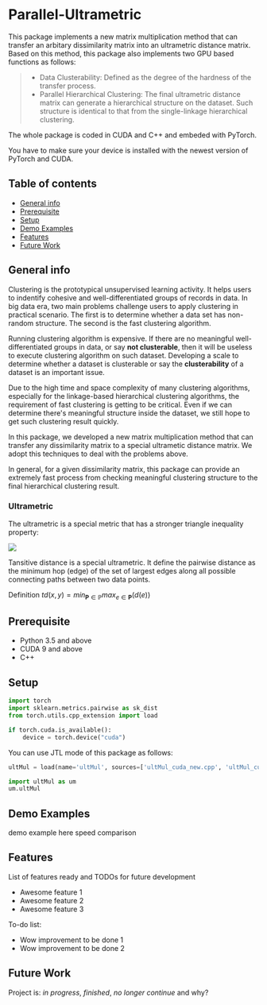 # Parallel-Ultrametric 
This package implements a new matrix multiplication method that can transfer an arbitary dissimilarity matrix into an ultrametric distance matrix. Based on this method, this package also implements two GPU based functions as follows:
> * Data Clusterability: Defined as the degree of the hardness of the transfer process. 
> * Parallel Hierarchical Clustering: The final ultrametric distance matrix can generate a hierarchical structure on the dataset. Such structure is identical to that from the single-linkage hierarchical clustering.  

The whole package is coded in CUDA and C++ and embeded with PyTorch. 

You have to make sure your device is installed with the newest version of PyTorch and CUDA. 


## Table of contents
* [General info](#general-info)
* [Prerequisite](#prerequisite)
* [Setup](#setup)
* [Demo Examples](#demo-examples)
* [Features](#features)
* [Future Work](#future-work)

## General info
Clustering is the prototypical unsupervised learning activity. It helps users to indentify cohesive and well-differentiated groups of records in data. In big data era, two main problems challenge users to apply clustering in practical scenario. The first is to determine whether a data set has non-random structure. The second is the fast clustering algorithm. 

Running clustering algorithm is expensive. If there are no meaningful well-differentiated groups in data, or say **not clusterable**, then it will be useless to execute clustering algorithm on such dataset. Developing a scale to determine whether a dataset is clusterable or say the **clusterability** of a dataset is an important issue. 

Due to the high time and space complexity of many clustering algorithms, especially for the linkage-based hierarchical clustering algorithms, the requirement of fast clustering is getting to be critical. Even if we can determine there's meaningful structure inside the dataset, we still hope to get such clustering result quickly. 

In this package, we developed a new matrix multiplication method that can transfer any dissimilarity matrix to a special ultrametic distance matrix. We adopt this techniques to deal with the problems above. 

In general, for a given dissimilarity matrix, this package can provide an extremely fast process from checking meaningful clustering structure to the final hierarchical clustering result.

### Ultrametric
The ultrametric is a special metric that has a stronger triangle inequality property:

![](https://latex.codecogs.com/svg.latex?\forall%20x,y,z,%20d(x,y)%20\leq%20max(d(y,z),%20d(x,z)))

Tansitive distance is a special ultrametric. It define the pairwise distance as the minimum hop (edge) of the set of largest edges along all possible connecting paths between two data points.

Definition
$td(x,y) = min_{\mathbf{P}\in \mathbb{P}} max_{e\in \mathbf{P}} (d(e))$

## Prerequisite
* Python 3.5 and above
* CUDA 9 and above
* C++

## Setup
```python
import torch
import sklearn.metrics.pairwise as sk_dist
from torch.utils.cpp_extension import load

if torch.cuda.is_available():
    device = torch.device("cuda")
```

You can use JTL mode of this package as follows:

```python
ultMul = load(name='ultMul', sources=['ultMul_cuda_new.cpp', 'ultMul_cuda_kernel_new.cu'])

import ultMul as um
um.ultMul
```

## Demo Examples
demo example here speed comparison

## Features
List of features ready and TODOs for future development
* Awesome feature 1
* Awesome feature 2
* Awesome feature 3

To-do list:
* Wow improvement to be done 1
* Wow improvement to be done 2

## Future Work
Project is: _in progress_, _finished_, _no longer continue_ and why?



